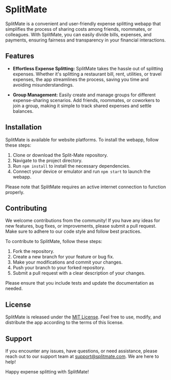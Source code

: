 # SplitMate

SplitMate is a convenient and user-friendly expense splitting webapp that simplifies the process of sharing costs among friends, roommates, or colleagues. With SplitMate, you can easily divide bills, expenses, and payments, ensuring fairness and transparency in your financial interactions.

## Features

- **Effortless Expense Splitting:** SplitMate takes the hassle out of splitting expenses. Whether it's splitting a restaurant bill, rent, utilities, or travel expenses, the app streamlines the process, saving you time and avoiding misunderstandings.

- **Group Management:** Easily create and manage groups for different expense-sharing scenarios. Add friends, roommates, or coworkers to join a group, making it simple to track shared expenses and settle balances.

## Installation

SplitMate is available for website platforms. To install the webapp, follow these steps:

1. Clone or download the Split-Mate repository.
2. Navigate to the project directory.
3. Run `npm install` to install the necessary dependencies.
4. Connect your device or emulator and run `npm start` to launch the webapp.

Please note that SplitMate requires an active internet connection to function properly.

## Contributing

We welcome contributions from the community! If you have any ideas for new features, bug fixes, or improvements, please submit a pull request. Make sure to adhere to our code style and follow best practices.

To contribute to SplitMate, follow these steps:

1. Fork the repository.
2. Create a new branch for your feature or bug fix.
3. Make your modifications and commit your changes.
4. Push your branch to your forked repository.
5. Submit a pull request with a clear description of your changes.

Please ensure that you include tests and update the documentation as needed.

## License

SplitMate is released under the [MIT License](LICENSE). Feel free to use, modify, and distribute the app according to the terms of this license.

## Support

If you encounter any issues, have questions, or need assistance, please reach out to our support team at support@splitmate.com. We are here to help!

Happy expense splitting with SplitMate!